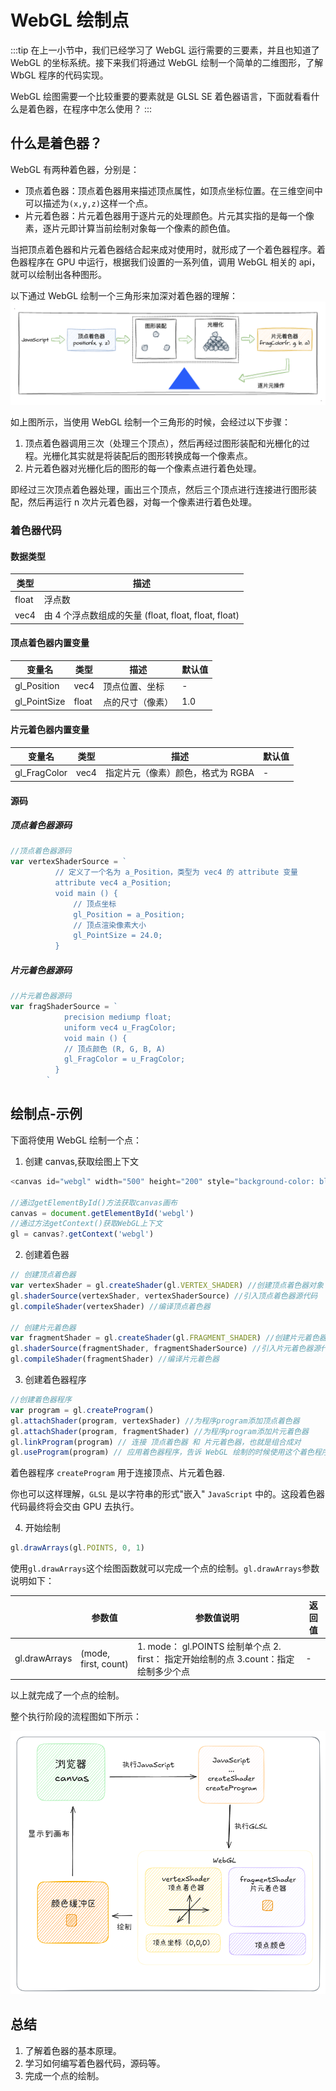 # WebGL 绘制点

:::tip
在上一小节中，我们已经学习了 WebGL 运行需要的三要素，并且也知道了 WebGL 的坐标系统。接下来我们将通过 WebGL 绘制一个简单的二维图形，了解 WbGL 程序的代码实现。

WebGL 绘图需要一个比较重要的要素就是 GLSL SE 着色器语言，下面就看看什么是着色器，在程序中怎么使用？
:::

## 什么是着色器？

WebGL 有两种着色器，分别是：

- 顶点着色器：顶点着色器用来描述顶点属性，如顶点坐标位置。在三维空间中可以描述为`(x,y,z)`这样一个点。
- 片元着色器：片元着色器用于逐片元的处理颜色。片元其实指的是每一个像素，逐片元即计算当前绘制对象每一个像素的颜色值。

当把顶点着色器和片元着色器结合起来成对使用时，就形成了一个着色器程序。着色器程序在 GPU 中运行，根据我们设置的一系列值，调用 WebGL 相关的 api，就可以绘制出各种图形。

以下通过 WebGL 绘制一个三角形来加深对着色器的理解：
![WebGL绘制三角形](./images/webgl-point1.png)

如上图所示，当使用 WebGL 绘制一个三角形的时候，会经过以下步骤：

1. 顶点着色器调用三次（处理三个顶点），然后再经过图形装配和光栅化的过程。光栅化其实就是将装配后的图形转换成每一个像素点。
2. 片元着色器对光栅化后的图形的每一个像素点进行着色处理。

即经过三次顶点着色器处理，画出三个顶点，然后三个顶点进行连接进行图形装配，然后再运行 n 次片元着色器，对每一个像素进行着色处理。

### 着色器代码

#### 数据类型

| 类型  | 描述                                                 |
| ----- | ---------------------------------------------------- |
| float | 浮点数                                               |
| vec4  | 由 4 个浮点数组成的矢量 (float, float, float, float) |

#### 顶点着色器内置变量

| 变量名       | 类型  | 描述             | 默认值 |
| ------------ | ----- | ---------------- | ------ |
| gl_Position  | vec4  | 顶点位置、坐标   | -      |
| gl_PointSize | float | 点的尺寸（像素） | 1.0    |

#### 片元着色器内置变量

| 变量名       | 类型 | 描述                              | 默认值 |
| ------------ | ---- | --------------------------------- | ------ |
| gl_FragColor | vec4 | 指定片元（像素）颜色，格式为 RGBA | -      |

#### 源码

##### 顶点着色器源码

```JavaScript
//顶点着色器源码
var vertexShaderSource = `
          // 定义了一个名为 a_Position，类型为 vec4 的 attribute 变量
          attribute vec4 a_Position;
          void main () {
              // 顶点坐标
              gl_Position = a_Position;
              // 顶点渲染像素大小
              gl_PointSize = 24.0;
          }
```

##### 片元着色器源码

```JavaScript
//片元着色器源码
var fragShaderSource = `
            precision mediump float;
            uniform vec4 u_FragColor;
            void main () {
            // 顶点颜色 (R, G, B, A)
            gl_FragColor = u_FragColor;
          }
        `
```

## 绘制点-示例

下面将使用 WebGL 绘制一个点：

1. 创建 canvas,获取绘图上下文

```JavaScript
<canvas id="webgl" width="500" height="200" style="background-color: black"></canvas>

//通过getElementById()方法获取canvas画布
canvas = document.getElementById('webgl')
//通过方法getContext()获取WebGL上下文
gl = canvas?.getContext('webgl')
```

2. 创建着色器

```JavaScript
// 创建顶点着色器
var vertexShader = gl.createShader(gl.VERTEX_SHADER) //创建顶点着色器对象
gl.shaderSource(vertexShader, vertexShaderSource) //引入顶点着色器源代码
gl.compileShader(vertexShader) //编译顶点着色器

// 创建片元着色器
var fragmentShader = gl.createShader(gl.FRAGMENT_SHADER) //创建片元着色器对象
gl.shaderSource(fragmentShader, fragmentShaderSource) //引入片元着色器源代码
gl.compileShader(fragmentShader) //编译片元着色器
```

3. 创建着色器程序

```JavaScript
//创建着色器程序
var program = gl.createProgram()
gl.attachShader(program, vertexShader) //为程序program添加顶点着色器
gl.attachShader(program, fragmentShader) //为程序program添加片元着色器
gl.linkProgram(program) // 连接 顶点着色器 和 片元着色器，也就是组合成对
gl.useProgram(program) // 应用着色器程序，告诉 WebGL 绘制的时候使用这个着色程序
```

着色器程序 `createProgram` 用于连接顶点、片元着色器.

你也可以这样理解，`GLSL` 是以字符串的形式"嵌入" `JavaScript` 中的。这段着色器代码最终将会交由 GPU 去执行。

4. 开始绘制

```JavaScript
gl.drawArrays(gl.POINTS, 0, 1)
```

使用`gl.drawArrays`这个绘图函数就可以完成一个点的绘制。`gl.drawArrays`参数说明如下：

|               | 参数值               | 参数值说明                                                                           | 返回值 |
| ------------- | -------------------- | ------------------------------------------------------------------------------------ | ------ |
| gl.drawArrays | (mode, first, count) | 1. mode： gl.POINTS 绘制单个点 2. first： 指定开始绘制的点 3.count：指定绘制多少个点 | -      |

<Point />

<script setup>
    import Point from '../components/demo/Point.vue'
</script>

以上就完成了一个点的绘制。

整个执行阶段的流程图如下所示：

![绘制一个点的执行流程](./images/point1.png)

## 总结

1. 了解着色器的基本原理。
2. 学习如何编写着色器代码，源码等。
3. 完成一个点的绘制。
